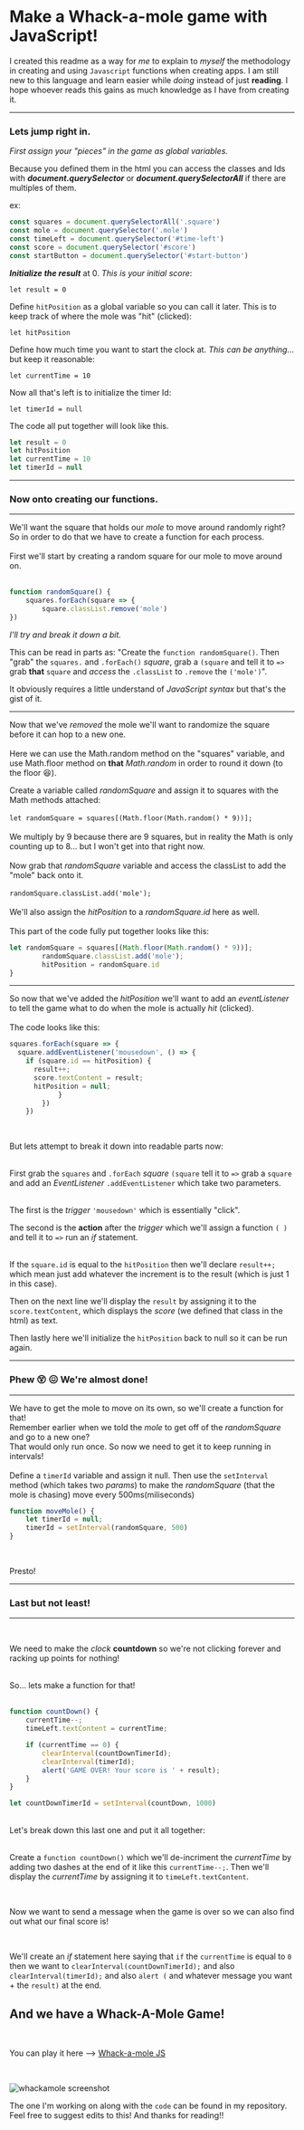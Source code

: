 # Make a Whack-a-mole game with JavaScript! #

I created this readme as a way for *me* to explain to *myself* the methodology in creating and using `Javascript` functions when creating apps. I am still new to this language and learn easier while *doing* instead of just **reading**.  I hope whoever reads this gains as much knowledge as I have from creating it.


 ----
 
 ### Lets jump right in.

*First assign your "pieces" in the game as global variables.*

Because you defined them in the html you can access the classes and Ids with **_document.querySelector_** or **_document.querySelectorAll_** if there are multiples of them.

ex:

```javascript
const squares = document.querySelectorAll('.square')
const mole = document.querySelector('.mole')
const timeLeft = document.querySelector('#time-left')
const score = document.querySelector('#score')
const startButton = document.querySelector('#start-button')
```

**_Initialize the result_** at 0. *This is your initial score*:

`let result = 0` 

Define `hitPosition` as a global variable so you can call it later. This is to keep track of where the mole was "hit" (clicked):

`let hitPosition`

Define how much time you want to start the clock at. *This can be anything...* but keep it reasonable:

`let currentTime = 10`

Now all that's left is to initialize the timer Id:

`let timerId = null`

The code all put together will look like this.

```javascript
let result = 0
let hitPosition
let currentTime = 10
let timerId = null
```
----
### Now onto creating our functions. ###
----

We'll want the square that holds our *mole* to move around randomly right?</br>
So in order to do that we have to create a function for each process.</br>
</br>
First we'll start by creating a random square for our mole to move around on.</br>
</br>

```javascript
function randomSquare() {
	squares.forEach(square => {
		square.classList.remove('mole')
})
```
*I'll try and break it down a bit.*

This can be read in parts as: "Create the `function randomSquare()`. Then "grab" the `squares.` and
`.forEach()` *square*, grab a `(square` and tell it to `=>` grab **that** `square` and *access* the `.classList` to `.remove` the `('mole')`".

It obviously requires a little understand of *JavaScript syntax* but that's the gist of it.

----

Now that we've *removed* the mole we'll want to randomize the square before it can hop to a new one.</br>
</br>
Here we can use the Math.random method on the "squares" variable, and use Math.floor method
on **that** *Math.random* in order to round it down (to the floor 😆).</br>

Create a variable called *randomSquare* and assign it to squares with the Math methods attached:</br>
</br>
`let randomSquare = squares[(Math.floor(Math.random() * 9))];` </br>
</br>
We multiply by 9 because there are 9 squares, but in reality the Math is only counting up to 8... but I won't get into that right now.</br>
</br>
Now grab that *randomSquare* variable and access the classList to add the "mole" back onto it.</br>
</br>
`randomSquare.classList.add('mole');`</br>
</br>
We'll also assign the *hitPosition* to a *randomSquare.id* here as well.</br>
</br>
This part of the code fully put together looks like this:

```javascript
let randomSquare = squares[(Math.floor(Math.random() * 9))];
        randomSquare.classList.add('mole');
        hitPosition = randomSquare.id
}
```
----

So now that we've added the *hitPosition* we'll want to add an *eventListener* to tell the game what to do when the mole is actually *hit* (clicked).
</br>
</br>
The code looks like this:
</br>
```javascript
squares.forEach(square => {
  square.addEventListener('mousedown', () => {
    if (square.id == hitPosition) {
      result++;
      score.textContent = result;
      hitPosition = null;
            }
        })
    })
 ```
</br>

But lets attempt to break it down into readable parts now:
</br>
</br>

First grab the `squares` and `.forEach` *square* `(square` tell it to `=>` grab a `square` and add an *EventListener* `.addEventListener` which take two parameters.
</br>
</br>

The first is the *trigger* `'mousedown'` which is essentially "click".
</br>

The second is the **action** after the *trigger* which we'll assign a function `( )` and tell it to `=>` run an *if* statement.
</br>
</br>

If the `square.id` is equal to the `hitPosition` then we'll declare `result++;` which mean just add whatever the increment is to the result (which is just 1 in this case).
</br>

Then on the next line we'll display the `result` by assigning it to the `score.textContent`, which displays the *score* (we defined that class in the html) as text.
</br>

Then lastly here we'll initialize the `hitPosition` back to null so it can be run again.

----
### Phew 😵 😖 We're almost done!
----

We have to get the mole to move on its own, so we'll create a function for that! </br>
Remember earlier when we told the *mole* to get off of the *randomSquare* and go to a new one? </br>
That would only run once.  So now we need to get it to keep running in intervals! </br>
</br>
Define a `timerId` variable and assign it null. Then use the 
`setInterval` method (which takes two *params*) to make the *randomSquare* (that the mole is chasing) move every 500ms(miliseconds)

```javascript
function moveMole() {
    let timerId = null;
    timerId = setInterval(randomSquare, 500)
}
```
</br>

Presto!

----

### Last but not least!

----

</br>

We need to make the *clock* **countdown** so we're not clicking forever and racking up points for nothing! </br>

</br>
So... lets make a function for that!
</br>
</br>

```javascript
function countDown() {
    currentTime--;
    timeLeft.textContent = currentTime;

    if (currentTime == 0) {
        clearInterval(countDownTimerId);
        clearInterval(timerId);
        alert('GAME OVER! Your score is ' + result);
    }
}

let countDownTimerId = setInterval(countDown, 1000)
```
</br>
Let's break down this last one and put it all together:
</br>
</br>

Create a `function countDown()` which we'll de-incriment the *currentTime* by adding two dashes at the end of it like this `currentTime--;`. Then we'll display the *currentTime* by assigning it to `timeLeft.textContent`.

</br>

Now we want to send a message when the game is over so we can also find out what our final score is!

</br>

We'll create an *if* statement here saying that `if` the `currentTime` is equal to `0` then we want to `clearInterval(countDownTimerId);` and also `clearInterval(timerId);` and also `alert (` and whatever message you want + the `result)` at the end.

## And we have a Whack-A-Mole Game!

</br>

You can play it here --> [Whack-a-mole JS](https://stacksantos.github.io/whack-a-mole/)

</br>

![whackamole screenshot](https://user-images.githubusercontent.com/100369086/163078579-a0e501c4-f286-4c29-bac3-810d775dd061.png)

The one I'm working on along with the `code` can be found in my repository.  Feel free to suggest edits to this! And thanks for reading!!
